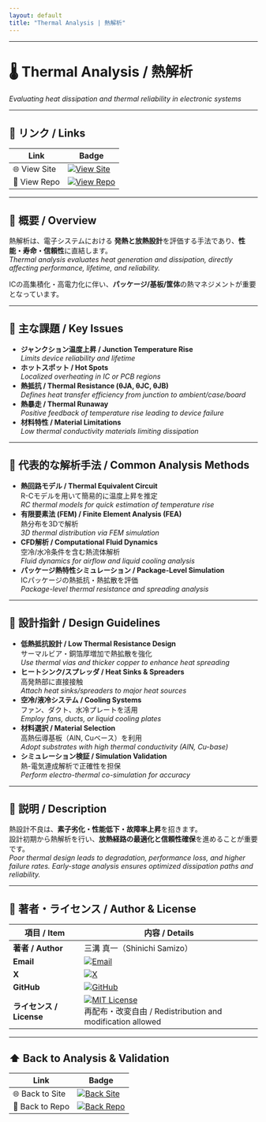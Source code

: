 ```yaml
---
layout: default
title: "Thermal Analysis | 熱解析"
---
```


---

# 🌡 Thermal Analysis / 熱解析
*Evaluating heat dissipation and thermal reliability in electronic systems*

---

## 🔗 リンク / Links

| Link | Badge |
|---|---|
| 🌐 View Site | [![View Site](https://img.shields.io/badge/View-Site-brightgreen?style=for-the-badge&logo=githubpages)](https://samizo-aitl.github.io/Edusemi-Plus/Assembly-Integration/Analysis-Validation/Thermal-Analysis/) |
| 📂 View Repo | [![View Repo](https://img.shields.io/badge/View-Repo-blue?style=for-the-badge&logo=github)](https://github.com/Samizo-AITL/Edusemi-Plus/blob/main/Assembly-Integration/Analysis-Validation/Thermal-Analysis.md) |

---

## 📖 概要 / Overview
熱解析は、電子システムにおける **発熱と放熱設計**を評価する手法であり、**性能・寿命・信頼性**に直結します。  
*Thermal analysis evaluates heat generation and dissipation, directly affecting performance, lifetime, and reliability.*  

ICの高集積化・高電力化に伴い、**パッケージ/基板/筐体**の熱マネジメントが重要となっています。  

---

## 📏 主な課題 / Key Issues
- **ジャンクション温度上昇 / Junction Temperature Rise**  
  *Limits device reliability and lifetime*  
- **ホットスポット / Hot Spots**  
  *Localized overheating in IC or PCB regions*  
- **熱抵抗 / Thermal Resistance (θJA, θJC, θJB)**  
  *Defines heat transfer efficiency from junction to ambient/case/board*  
- **熱暴走 / Thermal Runaway**  
  *Positive feedback of temperature rise leading to device failure*  
- **材料特性 / Material Limitations**  
  *Low thermal conductivity materials limiting dissipation*  

---

## 🧮 代表的な解析手法 / Common Analysis Methods
- **熱回路モデル / Thermal Equivalent Circuit**  
  R-Cモデルを用いて簡易的に温度上昇を推定  
  *RC thermal models for quick estimation of temperature rise*  
- **有限要素法 (FEM) / Finite Element Analysis (FEA)**  
  熱分布を3Dで解析  
  *3D thermal distribution via FEM simulation*  
- **CFD解析 / Computational Fluid Dynamics**  
  空冷/水冷条件を含む熱流体解析  
  *Fluid dynamics for airflow and liquid cooling analysis*  
- **パッケージ熱特性シミュレーション / Package-Level Simulation**  
  ICパッケージの熱抵抗・熱拡散を評価  
  *Package-level thermal resistance and spreading analysis*  

---

## 🧱 設計指針 / Design Guidelines
- **低熱抵抗設計 / Low Thermal Resistance Design**  
  サーマルビア・銅箔厚増加で熱拡散を強化  
  *Use thermal vias and thicker copper to enhance heat spreading*  
- **ヒートシンク/スプレッダ / Heat Sinks & Spreaders**  
  高発熱部に直接接触  
  *Attach heat sinks/spreaders to major heat sources*  
- **空冷/液冷システム / Cooling Systems**  
  ファン、ダクト、水冷プレートを活用  
  *Employ fans, ducts, or liquid cooling plates*  
- **材料選択 / Material Selection**  
  高熱伝導基板（AlN, Cuベース）を利用  
  *Adopt substrates with high thermal conductivity (AlN, Cu-base)*  
- **シミュレーション検証 / Simulation Validation**  
  熱-電気連成解析で正確性を担保  
  *Perform electro-thermal co-simulation for accuracy*  

---

## 📑 説明 / Description
熱設計不良は、**素子劣化・性能低下・故障率上昇**を招きます。  
設計初期から熱解析を行い、**放熱経路の最適化と信頼性確保**を進めることが重要です。  
*Poor thermal design leads to degradation, performance loss, and higher failure rates. Early-stage analysis ensures optimized dissipation paths and reliability.*  

---

## 👤 著者・ライセンス / Author & License

| 項目 / Item | 内容 / Details |
|---|---|
| **著者 / Author** | 三溝 真一（Shinichi Samizo） |
| **Email** | [![Email](https://img.shields.io/badge/Email-shin3t72%40gmail.com-red?style=for-the-badge&logo=gmail)](mailto:shin3t72@gmail.com) |
| **X** | [![X](https://img.shields.io/badge/X-@shin3t72-black?style=for-the-badge&logo=x)](https://x.com/shin3t72) |
| **GitHub** | [![GitHub](https://img.shields.io/badge/GitHub-Samizo--AITL-blue?style=for-the-badge&logo=github)](https://github.com/Samizo-AITL) |
| **ライセンス / License** | [![MIT License](https://img.shields.io/badge/license-MIT-blue.svg?style=for-the-badge)](LICENSE) <br> 再配布・改変自由 / Redistribution and modification allowed |

---

## ⬆️ Back to Analysis & Validation

| Link | Badge |
|---|---|
| 🌐 Back to Site | [![Back Site](https://img.shields.io/badge/⬆️%20Back-Site-brightgreen?style=for-the-badge&logo=githubpages)](https://samizo-aitl.github.io/Edusemi-Plus/Assembly-Integration/Analysis-Validation/) |
| 📂 Back to Repo | [![Back Repo](https://img.shields.io/badge/⬆️%20Back-Repo-blue?style=for-the-badge&logo=github)](https://github.com/Samizo-AITL/Edusemi-Plus/tree/main/Assembly-Integration/Analysis-Validation) |
